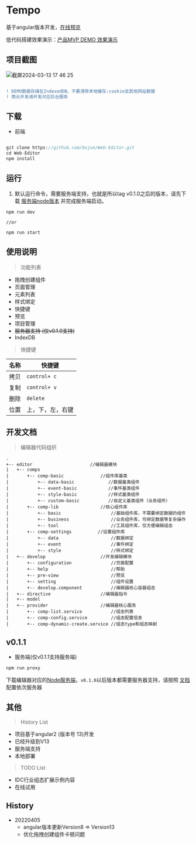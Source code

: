 # Tempo

基于angular版本开发，[在线预览]([https://bojue.github.io/Web-Editor](https://aistore.yichuansoft.com/dashboard/#/develop?project=1&page=2)/)

低代码搭建效果演示：[产品MVP DEMO 效果演示](https://www.bilibili.com/video/BV1oW4y1t7px/?vd_source=034415f0468861a710931e3467dc4d15)

## 项目截图

![截屏2024-03-13 17 46 25](https://github.com/bojue/Web-Editor/assets/14350577/5913829b-2ee3-4b5f-bc4f-2e7c50f0d4d2)


```diff

! DEMO数据存储在IndexedDB，不要清除本地缓存:cookie及其他网站数据 
! 商业开发请开发对应后台服务
```

## 下载

- 前端

```javascript

git clone https://github.com/bojue/Web-Editor.git
cd Web-Editor
npm install

```

## 运行

1. 默认运行命令，需要服务端支持，也就是所以tag v0.1.0之后的版本，请先下载 [服务端node版本](https://github.com/bojue/Web-editor-server) 并完成服务端启动。

```javascrpt
npm run dev 

//or

npm run start

```


## 使用说明

> 功能列表

* 拖拽创建组件
* 页面管理
* 元素列表
* 样式绑定
* 快捷键
* 预览
* 项目管理
* <del>服务器支持 (仅v0.1.0支持)</del>
* IndexDB


> 快捷键

名称|快捷键
----|----
拷贝| `control+ c`
复制| `control+ v`
删除| `delete`
位置|上，下，左，右键

## 开发文档

> 编辑器代码组织

```ASCII
.
+-- editor                      //编辑器模块
|   +-- comps  
|       +-- comp-basic              //组件库基类
|           +-- data-basic             //数据基类组件
|           +-- event-basic            //事件基类组件
|           +-- style-basic            //样式基类组件
|           +-- custom-basic           //自定义基类组件（业务组件）
|       +-- comp-lib                //核心组件库
|           +-- basic                   //基础组件库，不需要绑定数据的组件 
|           +-- business                //业务组件库，可绑定数据等复杂操作
|           +-- tool                    //工具组件库，仅方便编辑组态
|       +-- comp-settings          //设置组件库
|           +-- data                    //数据绑定
|           +-- event                   //事件绑定
|           +-- style                   //样式绑定
|   +-- develop                     //开发编辑模块
|       +-- configuration               //页面配置
|       +-- help                        //帮助
|       +-- pre-view                    //预览
|       +-- setting                     //组件设置
|       +-- develop.component           //编辑器核心容器组态
|   +-- directive                   //编辑器指令
|   +-- model  
|   +-- provider                    //编辑器核心服务
|       +-- comp-list.service           //组态列表
|       +-- comp-config.service         //组态配置信息
|       +-- comp-dynamic-create.service //组态type和组态映射
```

## v0.1.1
- 服务端(仅v0.1.1支持服务端)

```javascript
npm run proxy 
```


下载编辑器对应的[Node服务端](https://github.com/bojue/Web-editor-server)，` v0.1.0 `以后版本都需要服务器支持，请按照 [文档](https://github.com/bojue/Web-editor-server/blob/master/README.md) 配置依次服务器


## 其他


> History List

- 项目基于angular2 (版本号 13)开发
- 已经升级到V13
- 服务端支持
- 本地部署


> TODO List

- IDC行业组态扩展示例内容
- 在线试用



## History

- 20220405 
    - angular版本更新Version8 => Version13
    - 优化拖拽创建组件卡顿问题
